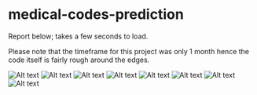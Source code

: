 # medical-codes-prediction

Report below; takes a few seconds to load. 

Please note that the timeframe for this project was only 1 month hence the code itself is fairly rough around the edges.

![Alt text](/report/page1.png?raw=true "Report")
![Alt text](/report/page2.png?raw=true "Report")
![Alt text](/report/page3.png?raw=true "Report")
![Alt text](/report/page4.png?raw=true "Report")
![Alt text](/report/page5.png?raw=true "Report")
![Alt text](/report/page6.png?raw=true "Report")
![Alt text](/report/page7.png?raw=true "Report")
![Alt text](/report/page8.png?raw=true "Report")


